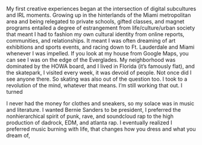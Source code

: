 My first creative experiences began at the intersection of digital subcultures and IRL moments. Growing up in the hinterlands of the Miami metropolitan area and 
being relegated to private schools, gifted classes, and magnet programs entailed a degree of estrangement from life/culture/urban society that meant I had to fashion
my own cultural identity from online reports, communities, and relationships. It meant I was often dreaming of art exhibitions and sports events, and racing down to Ft.
Lauderdale and Miami whenever I was impelled. If you look at my house from Google Maps, you can see I was on the edge of the Everglades. My neighborhood was dominated
by the HOWA board, and I lived in Florida (it’s famously flat), and the skatepark, I visited every week, it was devoid of people. Not once did I see anyone there. 
So skating was also out of the question too. I took to a revolution of the mind, whatever that means. I’m still working that out. I turned 

I never had the money for clothes and sneakers, so my solace was in music and literature. I wanted Bernie Sanders to be president, I preferred the nonhierarchical 
spirit of punk, rave, and soundcloud rap to the high production of dadrock, EDM, and atlanta rap. I eventually realized I preferred music burning with life, 
that changes how you dress and what you dream of, 
